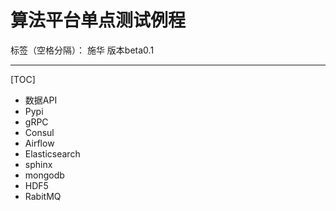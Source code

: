 # 算法平台单点测试例程

标签（空格分隔）： 施华 版本beta0.1

---

[TOC]
+ 数据API
+ Pypi
+ gRPC
+ Consul
+ Airflow
+ Elasticsearch
+ sphinx
+ mongodb
+ HDF5
+ RabitMQ




